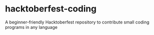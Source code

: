# hacktoberfest-coding
A beginner-friendly Hacktoberfest repository to contribute small coding programs in any language
